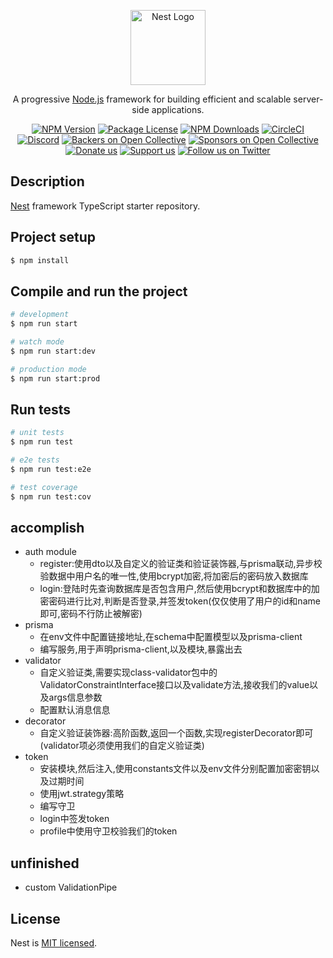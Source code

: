 <p align="center">
  <a href="http://nestjs.com/" target="blank"><img src="https://nestjs.com/img/logo-small.svg" width="120" alt="Nest Logo" /></a>
</p>

[circleci-image]: https://img.shields.io/circleci/build/github/nestjs/nest/master?token=abc123def456
[circleci-url]: https://circleci.com/gh/nestjs/nest

  <p align="center">A progressive <a href="http://nodejs.org" target="_blank">Node.js</a> framework for building efficient and scalable server-side applications.</p>
    <p align="center">
<a href="https://www.npmjs.com/~nestjscore" target="_blank"><img src="https://img.shields.io/npm/v/@nestjs/core.svg" alt="NPM Version" /></a>
<a href="https://www.npmjs.com/~nestjscore" target="_blank"><img src="https://img.shields.io/npm/l/@nestjs/core.svg" alt="Package License" /></a>
<a href="https://www.npmjs.com/~nestjscore" target="_blank"><img src="https://img.shields.io/npm/dm/@nestjs/common.svg" alt="NPM Downloads" /></a>
<a href="https://circleci.com/gh/nestjs/nest" target="_blank"><img src="https://img.shields.io/circleci/build/github/nestjs/nest/master" alt="CircleCI" /></a>
<a href="https://discord.gg/G7Qnnhy" target="_blank"><img src="https://img.shields.io/badge/discord-online-brightgreen.svg" alt="Discord"/></a>
<a href="https://opencollective.com/nest#backer" target="_blank"><img src="https://opencollective.com/nest/backers/badge.svg" alt="Backers on Open Collective" /></a>
<a href="https://opencollective.com/nest#sponsor" target="_blank"><img src="https://opencollective.com/nest/sponsors/badge.svg" alt="Sponsors on Open Collective" /></a>
  <a href="https://paypal.me/kamilmysliwiec" target="_blank"><img src="https://img.shields.io/badge/Donate-PayPal-ff3f59.svg" alt="Donate us"/></a>
    <a href="https://opencollective.com/nest#sponsor"  target="_blank"><img src="https://img.shields.io/badge/Support%20us-Open%20Collective-41B883.svg" alt="Support us"></a>
  <a href="https://twitter.com/nestframework" target="_blank"><img src="https://img.shields.io/twitter/follow/nestframework.svg?style=social&label=Follow" alt="Follow us on Twitter"></a>
</p>
  <!--[![Backers on Open Collective](https://opencollective.com/nest/backers/badge.svg)](https://opencollective.com/nest#backer)
  [![Sponsors on Open Collective](https://opencollective.com/nest/sponsors/badge.svg)](https://opencollective.com/nest#sponsor)-->

## Description

[Nest](https://github.com/nestjs/nest) framework TypeScript starter repository.

## Project setup

```bash
$ npm install
```

## Compile and run the project

```bash
# development
$ npm run start

# watch mode
$ npm run start:dev

# production mode
$ npm run start:prod
```

## Run tests

```bash
# unit tests
$ npm run test

# e2e tests
$ npm run test:e2e

# test coverage
$ npm run test:cov
```

## accomplish

+ auth module 
  + register:使用dto以及自定义的验证类和验证装饰器,与prisma联动,异步校验数据中用户名的唯一性,使用bcrypt加密,将加密后的密码放入数据库
  + login:登陆时先查询数据库是否包含用户,然后使用bcrypt和数据库中的加密密码进行比对,判断是否登录,并签发token(仅仅使用了用户的id和name即可,密码不行防止被解密)
+ prisma
  + 在env文件中配置链接地址,在schema中配置模型以及prisma-client
  + 编写服务,用于声明prisma-client,以及模块,暴露出去
+ validator
  + 自定义验证类,需要实现class-validator包中的ValidatorConstraintInterface接口以及validate方法,接收我们的value以及args信息参数
  + 配置默认消息信息
+ decorator
  + 自定义验证装饰器:高阶函数,返回一个函数,实现registerDecorator即可(validator项必须使用我们的自定义验证类)
+ token
  + 安装模块,然后注入,使用constants文件以及env文件分别配置加密密钥以及过期时间
  + 使用jwt.strategy策略
  + 编写守卫
  + login中签发token
  + profile中使用守卫校验我们的token

## unfinished

+ custom ValidationPipe


## License

Nest is [MIT licensed](https://github.com/nestjs/nest/blob/master/LICENSE).
